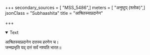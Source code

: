 +++
secondary_sources = [ "MSS_5486",]
meters = [ "अनुष्टुप् (श्लोक)",]
jsonClass = "Subhaashita"
title = "आश्रितस्याप्रदानेन"

+++

<details open><summary>Text</summary>

आश्रितस्याप्रदानेन दत्तस्य हरणेन च।  
जन्मप्रभृति यद् दत्तं सर्वं नश्यति भारत॥
</details>
